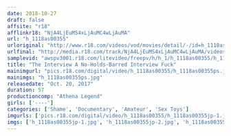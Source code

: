 ```yaml
---
date: 2018-10-27
draft: false
affsite: "r18"
afflinkr18: "NjA4LjEuMS4xLjAuMC4wLjAuMA"
url: "h_1118as00355"
urloriginal: "http://www.r18.com/videos/vod/movies/detail/-/id=h_1118as00355"
urlfinal: "http://media.r18.com/track/NjA4LjEuMS4xLjAuMC4wLjAuMA/videos/vod/movies/detail/-/id=h_1118as00355"
samplevid: "awspv3001.r18.com/litevideo/freepv/h/h_1/h_1118as00355/h_1118as00355_dmb_w.mp4"
title: "The Interview A No-Holds-Barred Interview Fuck"
mainimgurl: "pics.r18.com/digital/video/h_1118as00355/h_1118as00355ps.jpg"
mainimgs: "h_1118as00355ps.jpg"
releasedate: "Oct. 20, 2017"
duration: 57
productioncomp: "Athena Legend"
girls: ['----']
categories: ['Shame', 'Documentary', 'Amateur', 'Sex Toys']
imgurls: ['pics.r18.com/digital/video/h_1118as00355/h_1118as00355jp-1.jpg', 'pics.r18.com/digital/video/h_1118as00355/h_1118as00355jp-2.jpg', 'pics.r18.com/digital/video/h_1118as00355/h_1118as00355jp-3.jpg', 'pics.r18.com/digital/video/h_1118as00355/h_1118as00355jp-4.jpg', 'pics.r18.com/digital/video/h_1118as00355/h_1118as00355jp-5.jpg', 'pics.r18.com/digital/video/h_1118as00355/h_1118as00355jp-6.jpg', 'pics.r18.com/digital/video/h_1118as00355/h_1118as00355jp-7.jpg', 'pics.r18.com/digital/video/h_1118as00355/h_1118as00355jp-8.jpg', 'pics.r18.com/digital/video/h_1118as00355/h_1118as00355jp-9.jpg', 'pics.r18.com/digital/video/h_1118as00355/h_1118as00355jp-10.jpg', 'pics.r18.com/digital/video/h_1118as00355/h_1118as00355jp-11.jpg', 'pics.r18.com/digital/video/h_1118as00355/h_1118as00355jp-12.jpg', 'pics.r18.com/digital/video/h_1118as00355/h_1118as00355jp-13.jpg', 'pics.r18.com/digital/video/h_1118as00355/h_1118as00355jp-14.jpg', 'pics.r18.com/digital/video/h_1118as00355/h_1118as00355jp-15.jpg', 'pics.r18.com/digital/video/h_1118as00355/h_1118as00355jp-16.jpg', 'pics.r18.com/digital/video/h_1118as00355/h_1118as00355jp-17.jpg', 'pics.r18.com/digital/video/h_1118as00355/h_1118as00355jp-18.jpg', 'pics.r18.com/digital/video/h_1118as00355/h_1118as00355jp-19.jpg', 'pics.r18.com/digital/video/h_1118as00355/h_1118as00355jp-20.jpg']
imgs: ['h_1118as00355jp-1.jpg', 'h_1118as00355jp-2.jpg', 'h_1118as00355jp-3.jpg', 'h_1118as00355jp-4.jpg', 'h_1118as00355jp-5.jpg', 'h_1118as00355jp-6.jpg', 'h_1118as00355jp-7.jpg', 'h_1118as00355jp-8.jpg', 'h_1118as00355jp-9.jpg', 'h_1118as00355jp-10.jpg', 'h_1118as00355jp-11.jpg', 'h_1118as00355jp-12.jpg', 'h_1118as00355jp-13.jpg', 'h_1118as00355jp-14.jpg', 'h_1118as00355jp-15.jpg', 'h_1118as00355jp-16.jpg', 'h_1118as00355jp-17.jpg', 'h_1118as00355jp-18.jpg', 'h_1118as00355jp-19.jpg', 'h_1118as00355jp-20.jpg']
---
```

